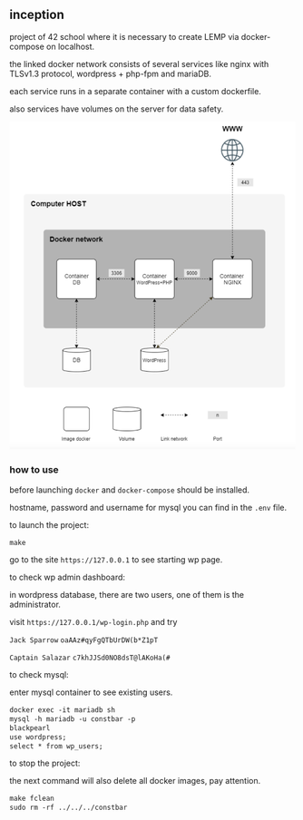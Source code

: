 ## inception

project of 42 school where it is necessary to create LEMP via docker-compose on localhost.

the linked docker network consists of several services like nginx with TLSv1.3 protocol, wordpress + php-fpm and mariaDB.

each service runs in a separate container with a custom dockerfile.

also services have volumes on the server for data safety.

![](inception.png)

### how to use
before launching `docker` and `docker-compose` should be installed.

hostname, password and username for mysql you can find in the `.env` file.

to launch the project:
```
make
```
go to the site `https://127.0.0.1` to see starting wp page.

to check wp admin dashboard:

in wordpress database, there are two users, one of them is the administrator.

visit `https://127.0.0.1/wp-login.php` and try

`Jack Sparrow` `oaAAz#qyFgQTbUrDW(b*Z1pT`

`Captain Salazar` `c7khJJSd0NO8dsT@lAKoHa(#`

to check mysql:

enter mysql container to see existing users.
```
docker exec -it mariadb sh
mysql -h mariadb -u constbar -p
blackpearl
use wordpress;
select * from wp_users;
```
to stop the project:

the next command will also delete all docker images, pay attention.
```
make fclean
sudo rm -rf ../../../constbar
```
